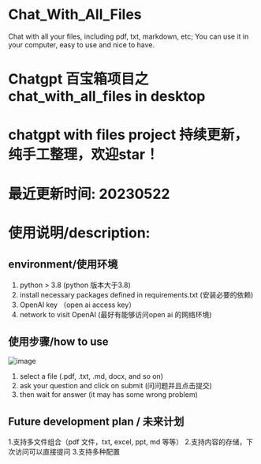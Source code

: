 # Chat_With_All_Files
Chat with all your files, including pdf, txt, markdown, etc; You can use it in your computer, easy to use and nice to have.

# Chatgpt 百宝箱项目之chat_with_all_files in desktop
# chatgpt with files project 持续更新，纯手工整理，欢迎star！
# 最近更新时间: 20230522

# 使用说明/description:

## environment/使用环境
1. python > 3.8 (python 版本大于3.8)
2. install necessary packages defined in requirements.txt (安装必要的依赖)
3. OpenAI key （open ai access key）
4. network to visit OpenAI (最好有能够访问open ai 的网络环境)

## 使用步骤/how to use

![image](https://github.com/qcl006007/Chat_With_All_Files/assets/29529384/1ef69a47-51e5-4136-b02e-0d47e1898b18)

1. select a file (.pdf, .txt, .md, docx, and so on)
2. ask your question and click on submit (问问题并且点击提交)
3. then wait for answer (it may has some wrong problem)


## Future development plan / 未来计划

1.支持多文件组合（pdf 文件，txt, excel, ppt, md 等等）
2.支持内容的存储，下次访问可以直接提问
3.支持多种配置


